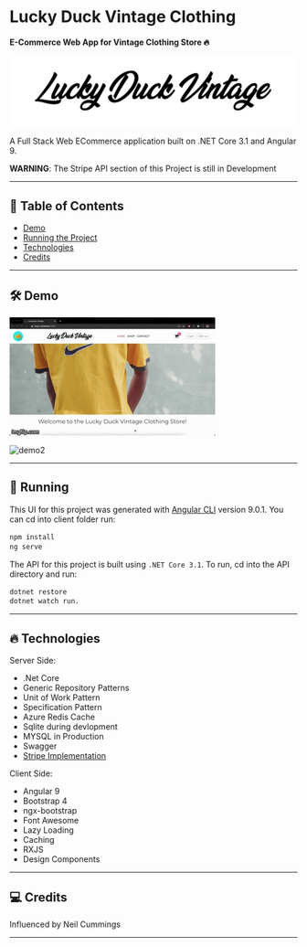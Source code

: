 # Lucky Duck Vintage Clothing

__E-Commerce Web App for Vintage Clothing Store :fire:__

![logo](/assets/logo.png)

A Full Stack Web ECommerce application built on .NET Core 3.1 and Angular 9.

__WARNING__: The Stripe API section of this Project is still in Development

---

## :closed_book: Table of Contents

- [Demo](#hammer_and_wrench-demo)
- [Running the Project](#open_file_folder-running)
- [Technologies](#fire-technologies)
- [Credits](#computer-credits)

---

## :hammer_and_wrench: Demo

![demo1](/assets/demo1.gif)

![demo2](/assets/demo2.gif)

---

## :open_file_folder: Running

This UI for this project was generated with [Angular CLI](https://github.com/angular/angular-cli) version 9.0.1. You can cd into client folder run:
```bash
npm install
ng serve
```

The API for this project is built using `.NET Core 3.1`. To run, cd into the API directory and run:
```bash
dotnet restore 
dotnet watch run.
``` 

---

## :fire: Technologies

Server Side:
- .Net Core
- Generic Repository Patterns
- Unit of Work Pattern
- Specification Pattern
- Azure Redis Cache
- Sqlite during devlopment
- MYSQL in Production
- Swagger
- [Stripe Implementation](https://stripe.com/docs/testing)

Client Side:
- Angular 9
- Bootstrap 4
- ngx-bootstrap
- Font Awesome
- Lazy Loading
- Caching
- RXJS
- Design Components

---



## :computer: Credits
Influenced by Neil Cummings

---





